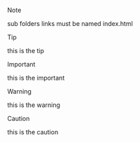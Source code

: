 >[!note]
>sub folders links must be named index.html

>[!tip]
>this is the tip

>[!important]
>this is the important

>[!warning]
>this is the warning

>[!caution]
>this is the caution
